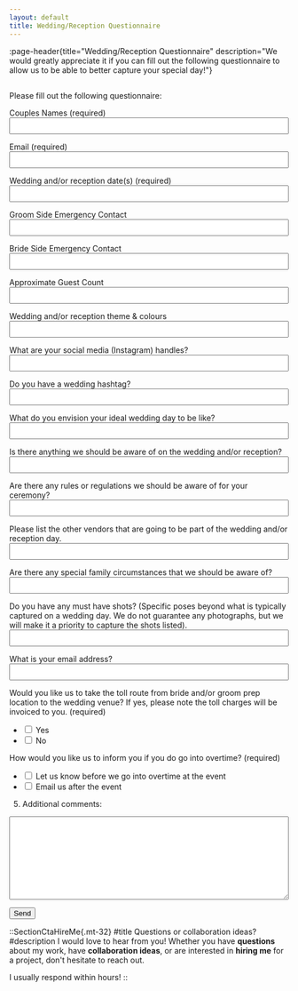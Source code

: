 ```yaml
---
layout: default
title: Wedding/Reception Questionnaire
---
```


:page-header{title="Wedding/Reception Questionnaire" description="We would greatly appreciate it if you can fill out the following questionnaire to allow us to be able to better capture your special day!"}

##

<form
  action="https://formspree.io/f/mdovqaql"
  method="POST"
>

Please fill out the following questionnaire:

Couples Names (required)
<input type="text" name="name" style="color: black; width: 100%; padding: 5px; font-size: 14px;">

Email (required)
<input type="email" name="email" style="color: black; width: 100%; padding: 5px; font-size: 14px;">

Wedding and/or reception date(s) (required)
<input type="email" name="email" style="color: black; width: 100%; padding: 5px; font-size: 14px;">

Groom Side Emergency Contact
<input type="email" name="email" style="color: black; width: 100%; padding: 5px; font-size: 14px;">

Bride Side Emergency Contact
<input type="email" name="email" style="color: black; width: 100%; padding: 5px; font-size: 14px;">

Approximate Guest Count
<input type="email" name="email" style="color: black; width: 100%; padding: 5px; font-size: 14px;">

Wedding and/or reception theme & colours
<input type="email" name="email" style="color: black; width: 100%; padding: 5px; font-size: 14px;">

What are your social media (Instagram) handles?
<input type="email" name="email" style="color: black; width: 100%; padding: 5px; font-size: 14px;">

Do you have a wedding hashtag?
<input type="email" name="email" style="color: black; width: 100%; padding: 5px; font-size: 14px;">

What do you envision your ideal wedding day to be like?
<input type="email" name="email" style="color: black; width: 100%; padding: 5px; font-size: 14px;">

Is there anything we should be aware of on the wedding and/or reception?
<input type="email" name="email" style="color: black; width: 100%; padding: 5px; font-size: 14px;">

Are there any rules or regulations we should be aware of for your ceremony?
<input type="email" name="email" style="color: black; width: 100%; padding: 5px; font-size: 14px;">

Please list the other vendors that are going to be part of the wedding and/or reception day.
<input type="email" name="email" style="color: black; width: 100%; padding: 5px; font-size: 14px;">

Are there any special family circumstances that we should be aware of?
<input type="email" name="email" style="color: black; width: 100%; padding: 5px; font-size: 14px;">

Do you have any must have shots? (Specific poses beyond what is typically captured on a wedding day. We do not guarantee any photographs, but we will make it a priority to capture the shots listed).
<input type="email" name="email" style="color: black; width: 100%; padding: 5px; font-size: 14px;">

What is your email address?
<input type="email" name="email" style="color: black; width: 100%; padding: 5px; font-size: 14px;">

Would you like us to take the toll route from bride and/or groom prep location to the wedding venue? If yes, please note the toll charges will be invoiced to you.
(required)
- <input type="checkbox" name="toll" value="Yes"> Yes
- <input type="checkbox" name="toll" value="No"> No

How would you like us to inform you if you do go into overtime?
(required)
- <input type="checkbox" name="overtime" value="Let us know before we go into overtime at the event"> Let us know before we go into overtime at the event
- <input type="checkbox" name="overtime" value="Email us after the event"> Email us after the event

5. Additional comments:
<textarea name="comments" style="color: black; width: 100%; height: 150px; padding: 5px; font-size: 14px;"></textarea>

  <button type="submit">Send</button>
</form>





::SectionCtaHireMe{.mt-32}
#title
Questions or collaboration ideas?
#description
I would love to hear from you! Whether you have __questions__ about my work, have __collaboration ideas__, or are interested in __hiring me__ for a project, don't hesitate to reach out.

I usually respond within hours!
::
